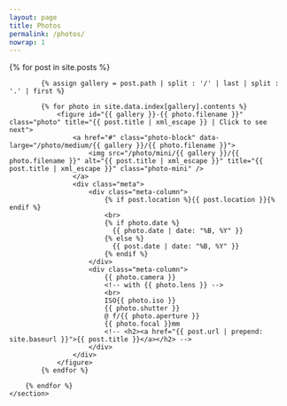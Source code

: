 ```yaml
---
layout: page
title: Photos
permalink: /photos/
nowrap: 1
---
```


<div class="index">
    <section id="gallery" class="gallery">
        {% for post in site.posts %}

            {% assign gallery = post.path | split : '/' | last | split : '.' | first %}

            {% for photo in site.data.index[gallery].contents %}
                <figure id="{{ gallery }}-{{ photo.filename }}" class="photo" title="{{ post.title | xml_escape }} | Click to see next">
                    <a href="#" class="photo-block" data-large="/photo/medium/{{ gallery }}/{{ photo.filename }}">
                        <img src="/photo/mini/{{ gallery }}/{{ photo.filename }}" alt="{{ post.title | xml_escape }}" title="{{ post.title | xml_escape }}" class="photo-mini" />
                    </a>
                    <div class="meta">
                        <div class="meta-column">
                            {% if post.location %}{{ post.location }}{% endif %}
                            <br>
                            {% if photo.date %}
                              {{ photo.date | date: "%B, %Y" }}
                            {% else %}
                              {{ post.date | date: "%B, %Y" }}
                            {% endif %}
                        </div>
                        <div class="meta-column">
                            {{ photo.camera }}
                            <!-- with {{ photo.lens }} -->
                            <br>
                            ISO{{ photo.iso }}
                            {{ photo.shutter }}
                            @ f/{{ photo.aperture }}
                            {{ photo.focal }}mm
                            <!-- <h2><a href="{{ post.url | prepend: site.baseurl }}">{{ post.title }}</a></h2> -->
                        </div>
                    </div>
                </figure>
            {% endfor %}

        {% endfor %}
    </section>
</div>
